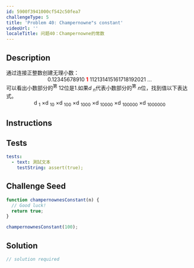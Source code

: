 ```yaml
---
id: 5900f3941000cf542c50fea7
challengeType: 5
title: 'Problem 40: Champernowne"s constant'
videoUrl: ''
localeTitle: 问题40：Champernowne的常数
---
```


## Description
<section id="description">通过连接正整数创建无理小数： <span style="display: block; text-align: center;">0.12345678910 <b style="color: red;">1</b> 112131415161718192021 ...</span>可以看出小数部分的<sup>第</sup> 12位是1.如果<i>d <sub>n</sub></i>代表小数部分的<sup>第</sup> <i>n</i>位，找到值以下表达式。 <span style="display: block; text-align: center;">d <sub>1</sub> ×d <sub>10</sub> ×d <sub>100</sub> ×d <sub>1000</sub> ×d <sub>10000</sub> ×d <sub>100000</sub> ×d <sub>1000000</sub></span> </section>

## Instructions
<section id="instructions">
</section>

## Tests
<section id='tests'>

```yml
tests:
  - text: 測試文本
    testString: assert(true);

```

</section>

## Challenge Seed
<section id='challengeSeed'>

<div id='js-seed'>

```js
function champernownesConstant(n) {
  // Good luck!
  return true;
}

champernownesConstant(100);

```

</div>



</section>

## Solution
<section id='solution'>

```js
// solution required
```
</section>
